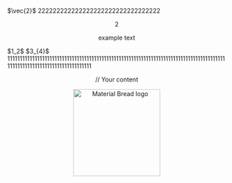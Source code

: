 $\vec{2}$
222222222222222222222222222222222
<div style="text-align: center">2</div>
<p style="text-align:center"> example text </p>
$1_2$ $3_{4}$ 
11111111111111111111111111111111111111111111111111111111111111111111111111111111111111111111111111111111111111111111111111

<p align="center">
// Your content
</p>

<p align="center">
    <img width="200" src="http://material-bread.org/logo-shadow.svg" alt="Material Bread logo">
</p>
